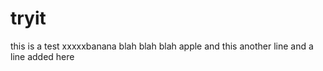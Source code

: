 # tryit
this is a test
xxxxxbanana
blah blah blah
apple
and this
another line
and a line added here
